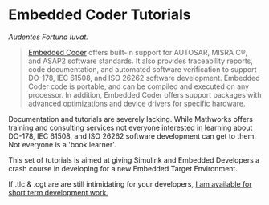 # Embedded Coder Tutorials

*Audentes Fortuna Iuvat.*

> [Embedded Coder](https://www.mathworks.com/products/embedded-coder.html) offers built-in support for AUTOSAR, MISRA C®, and ASAP2 software standards. It also provides traceability reports, code documentation, and automated software verification to support DO-178, IEC 61508, and ISO 26262 software development. Embedded Coder code is portable, and can be compiled and executed on any processor. In addition, Embedded Coder offers support packages with advanced optimizations and device drivers for specific hardware.

Documentation and tutorials are severely lacking. While Mathworks offers training and consulting services not everyone interested in learning about DO-178, IEC 61508, and ISO 26262 software development can get to them. Not everyone is a 'book learner'.

This set of tutorials is aimed at giving Simulink and Embedded Developers a crash course in developing for a new Embedded Target Environment.

If .tlc & .cgt are are still intimidating for your developers, [I am available for short term development work.](https://www.linkedin.com/in/jed-frey/)
